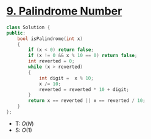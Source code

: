 # [9\. Palindrome Number](https://leetcode.com/problems/palindrome-number/)

```cpp
class Solution {
public:
    bool isPalindrome(int x)
    {
        if (x < 0) return false;
        if (x != 0 && x % 10 == 0) return false;
        int reverted = 0;
        while (x > reverted)
        {
            int digit =  x % 10;
            x /= 10;
            reverted = reverted * 10 + digit;
        }
        return x == reverted || x == reverted / 10;
    }
};
```

- T: $O(N)$
- S: $O(1)$
